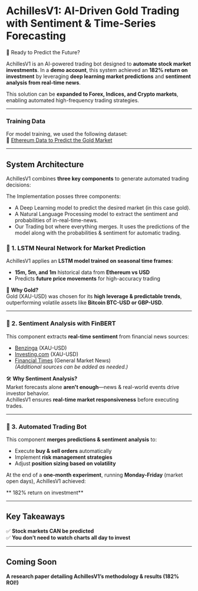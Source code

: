

# AchillesV1: AI-Driven Gold Trading with Sentiment & Time-Series Forecasting

🚀 Ready to Predict the Future?

AchillesV1 is an AI-powered trading bot designed to **automate stock market investments**. 
In a **demo account**, this system achieved an **182% return on investment** by leveraging 
**deep learning market predictions** and **sentiment analysis from real-time news**.

This solution can be **expanded to Forex, Indices, and Crypto markets**, enabling automated 
high-frequency trading strategies.

---

### Training Data  
For model training, we used the following dataset:  
🔗 [Ethereum Data to Predict the Gold Market](https://www.kaggle.com/datasets/angelvarela/ethereum-data-to-predict-the-gold-market)

---

## System Architecture  

AchillesV1 combines **three key components** to generate automated trading decisions:  

The Implementation posses three components:

- A Deep Learning model to predict the desired market (in this case gold).
- A Natural Language Processing model to extract the sentiment and probabilities of in-real-time-news.
- Our Trading bot where everything merges. It uses the predictions of the model along with the probabilities & sentiment for automatic trading.

### 🧠 1. LSTM Neural Network for Market Prediction  
AchillesV1 applies an **LSTM model trained on seasonal time frames**:
- **15m, 5m, and 1m** historical data from **Ethereum vs USD**
- Predicts **future price movements** for high-accuracy trading  

📌 **Why Gold?**  
Gold (XAU-USD) was chosen for its **high leverage & predictable trends**, outperforming 
volatile assets like **Bitcoin BTC-USD or GBP-USD**.

---

### 📰 2. Sentiment Analysis with FinBERT  
This component extracts **real-time sentiment** from financial news sources:  

-  [Benzinga](https://www.benzinga.com) (XAU-USD)  
-  [Investing.com](https://www.investing.com) (XAU-USD)  
-  [Financial Times](https://www.ft.com) (General Market News)  
*(Additional sources can be added as needed.)*

🛠 **Why Sentiment Analysis?**  
Market forecasts alone **aren't enough**—news & real-world events drive investor behavior.  
AchillesV1 ensures **real-time market responsiveness** before executing trades.

---

### 🤖 3. Automated Trading Bot  
This component **merges predictions & sentiment analysis** to:

- Execute **buy & sell orders** automatically  
- Implement **risk management strategies**  
- Adjust **position sizing based on volatility**  

At the end of a **one-month experiment**, running **Monday-Friday** (market open days), 
AchillesV1 achieved:  

** 182% return on investment**  

---

##  Key Takeaways  
✅ **Stock markets CAN be predicted**  
✅ **You don’t need to watch charts all day to invest**   

---

##  Coming Soon  
 **A research paper detailing AchillesV1’s methodology & results (182% ROI!)**  
